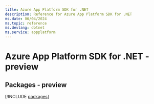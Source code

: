 ```yaml
---
title: Azure App Platform SDK for .NET
description: Reference for Azure App Platform SDK for .NET
ms.date: 06/04/2024
ms.topic: reference
ms.devlang: dotnet
ms.service: appplatform
---
```

# Azure App Platform SDK for .NET - preview
## Packages - preview
[!INCLUDE [packages](app-platform-index.md)]